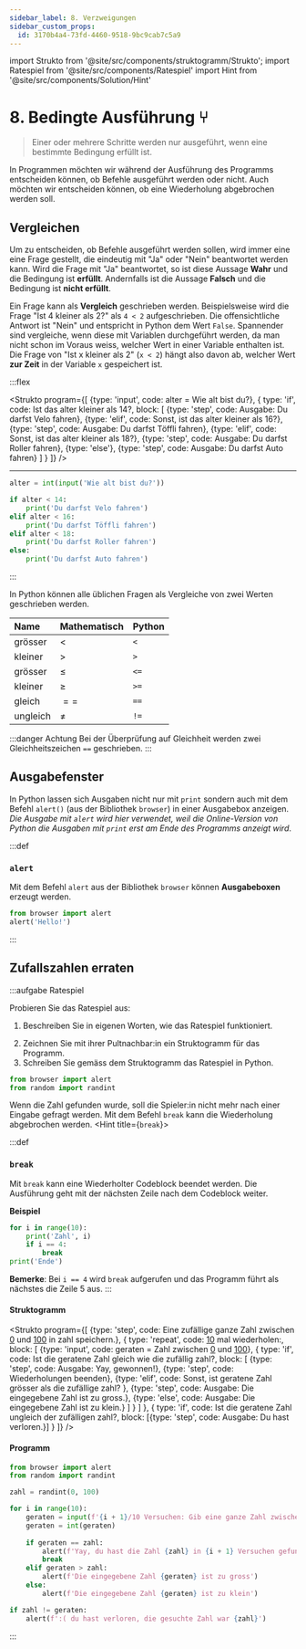 ```yaml
---
sidebar_label: 8. Verzweigungen
sidebar_custom_props:
  id: 3170b4a4-73fd-4460-9518-9bc9cab7c5a9
---
```


import Strukto from '@site/src/components/struktogramm/Strukto';
import Ratespiel from '@site/src/components/Ratespiel'
import Hint from '@site/src/components/Solution/Hint'

# 8. Bedingte Ausführung ⑂

> Einer oder mehrere Schritte werden nur ausgeführt, wenn eine bestimmte Bedingung erfüllt ist.

In Programmen möchten wir während der Ausführung des Programms entscheiden können, ob Befehle ausgeführt werden oder nicht. Auch möchten wir entscheiden können, ob eine Wiederholung abgebrochen werden soll. 

## Vergleichen
Um zu entscheiden, ob Befehle ausgeführt werden sollen, wird immer eine eine Frage gestellt, die eindeutig mit "Ja" oder "Nein" beantwortet werden kann. Wird die Frage mit "Ja" beantwortet, so ist diese Aussage **Wahr** und die Bedingung ist **erfüllt**. Andernfalls ist die Aussage **Falsch** und die Bedingung ist **nicht erfüllt**.

Ein Frage kann als **Vergleich** geschrieben werden. Beispielsweise wird die Frage "Ist 4 kleiner als 2?" als `4 < 2` aufgeschrieben. Die offensichtliche Antwort ist "Nein" und entspricht in Python dem Wert `False`.
Spannender sind vergleiche, wenn diese mit Variablen durchgeführt werden, da man nicht schon im Voraus weiss, welcher Wert in einer Variable enthalten ist.
Die Frage von "Ist x kleiner als 2" (`x < 2`) hängt also davon ab, welcher Wert **zur Zeit** in der Variable `x` gespeichert ist.

:::flex

<Strukto program={[
    {type: 'input', code: <span><span className="var">alter</span> = Wie alt bist du?</span>},
    {
        type: 'if', 
        code: <span>Ist das <span className="var">alter</span> kleiner als 14?</span>,
        block: [
            {type: 'step', code: <span>Ausgabe: Du darfst Velo fahren</span>},
            {type: 'elif', code: <span>Sonst, ist das <span className="var">alter</span> kleiner als 16?</span>},
            {type: 'step', code: <span>Ausgabe: Du darfst Töffli fahren</span>},
            {type: 'elif', code: <span>Sonst, ist das <span className="var">alter</span> kleiner als 18?</span>},
            {type: 'step', code: <span>Ausgabe: Du darfst Roller fahren</span>},
            {type: 'else'},
            {type: 'step', code: <span>Ausgabe: Du darfst Auto fahren</span>}
        ]
    }
]} />
***

```py live_py slim
alter = int(input('Wie alt bist du?'))

if alter < 14:
    print('Du darfst Velo fahren')
elif alter < 16:
    print('Du darfst Töffli fahren')
elif alter < 18:
    print('Du darfst Roller fahren')
else:
    print('Du darfst Auto fahren')

```

:::

In Python können alle üblichen Fragen als Vergleiche von zwei Werten geschrieben werden.

<div className="slim-table">

| Name     | Mathematisch | Python |
| :------- | :----------- | :----- |
| grösser  | $\lt$        | `<`    |
| kleiner  | $\gt$        | `>`    |
| grösser  | $\leq$       | `<=`   |
| kleiner  | $\geq$       | `>=`   |
| gleich   | $==$         | `==`   |
| ungleich | $\neq$       | `!=`   |

</div>

:::danger Achtung
Bei der Überprüfung auf Gleichheit werden zwei Gleichheitszeichen `==` geschrieben.
:::

## Ausgabefenster

In Python lassen sich Ausgaben nicht nur mit `print` sondern auch mit dem Befehl `alert()` (aus der Bibliothek `browser`) in einer Ausgabebox anzeigen. *Die Ausgabe mit `alert` wird hier verwendet, weil die Online-Version von Python die Ausgaben mit `print` erst am Ende des Programms anzeigt wird*.

:::def
### `alert`
Mit dem Befehl `alert` aus der Bibliothek `browser` können **Ausgabeboxen** erzeugt werden.

```py live_py slim
from browser import alert
alert('Hello!')
```
:::

## Zufallszahlen erraten

:::aufgabe Ratespiel
<Answer type="state" webKey="9bdbe552-f197-41dd-8709-b7f034597405" />

Probieren Sie das Ratespiel aus:

<Ratespiel />

1. Beschreiben Sie in eigenen Worten, wie das Ratespiel funktioniert.

<Answer type="text" webKey="44979bbe-f85a-45ff-badf-76e910710000" />

2. Zeichnen Sie mit ihrer Pultnachbar:in ein Struktogramm für das Programm.
3. Schreiben Sie gemäss dem Struktogramm das Ratespiel in Python. 

```py live_py title=ratespiel.py id=fd00137d-92d8-4572-ba48-60c20aeca5f0
from browser import alert
from random import randint

```
<Hint>

Wenn die Zahl gefunden wurde, soll die Spieler:in nicht mehr nach einer Eingabe gefragt werden. Mit dem Befehl `break` kann die Wiederholung abgebrochen werden.
</Hint>
<Hint title={<span><code>break</code></span>}>


:::def
### `break`
Mit `break` kann eine Wiederholter Codeblock beendet werden. Die Ausführung geht mit der nächsten Zeile nach dem Codeblock weiter.

**Beispiel**

```py live_py slim
for i in range(10):
    print('Zahl', i)
    if i == 4:
        break
print('Ende')
```

**Bemerke**: Bei `i == 4` wird `break` aufgerufen und das Programm führt als nächstes die Zeile 5 aus.
:::

</Hint>
<Solution webKey="fcf61032-e9fd-460a-a5d2-cf19c5a782e8">

#### Struktogramm

<Strukto program={[
    {type: 'step', code: <span>Eine zufällige ganze Zahl zwischen <u>0</u> und <u>100</u> in <span className="var">zahl</span> speichern.</span>},
    {
        type: 'repeat',
        code: <span><u>10</u> mal wiederholen:</span>,
        block: [
            {type: 'input', code: <span><span className="var">geraten</span> = Zahl zwischen <u>0</u> und <u>100</u></span>},
            {
                type: 'if',
                code: <span>Ist die <span className="var">geraten</span>e Zahl gleich wie die zufällig <span className="var">zahl</span>?</span>,
                block: [
                    {type: 'step', code: <span>Ausgabe: Yay, gewonnen!</span>},
                    {type: 'step', code: <span>Wiederholungen beenden</span>},
                    {type: 'elif', code: <span>Sonst, ist <span className="var">geraten</span>e Zahl grösser als die zufällige <span className="var">zahl</span>?</span> },
                    {type: 'step', code: <span>Ausgabe: Die eingegebene Zahl ist zu gross.</span>},
                    {type: 'else', code: <span>Ausgabe: Die eingegebene Zahl ist zu klein.</span>}
                ]
            }
        ]
    },
    { 
        type: 'if',
        code: <span>Ist die <span className="var">geraten</span>e Zahl ungleich der zufälligen <span className="var">zahl</span>?</span>,
        block: [{type: 'step', code: <span>Ausgabe: Du hast verloren.</span>}]
    }
]}
/>

#### Programm

```py live_py slim
from browser import alert
from random import randint 

zahl = randint(0, 100)

for i in range(10):
    geraten = input(f'{i + 1}/10 Versuchen: Gib eine ganze Zahl zwischen 0 und 100 ein.')
    geraten = int(geraten)
    
    if geraten == zahl:
        alert(f'Yay, du hast die Zahl {zahl} in {i + 1} Versuchen gefunden!')
        break
    elif geraten > zahl:
        alert(f'Die eingegebene Zahl {geraten} ist zu gross')
    else:
        alert(f'Die eingegebene Zahl {geraten} ist zu klein')

if zahl != geraten:
    alert(f':( du hast verloren, die gesuchte Zahl war {zahl}')
```

</Solution>
:::
